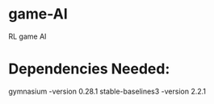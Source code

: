 # game-AI
RL game AI

# Dependencies Needed:
gymnasium -version 0.28.1
stable-baselines3 -version 2.2.1